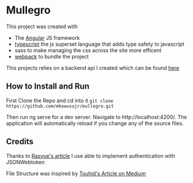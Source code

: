 # Mullegro

This project was created with
- The [Angular](https://angular.io/) JS framework
- [typescript](https://www.typescriptlang.org/) the js superset language that adds type safety to javascript
- sass to make managing the css across the site more efficent
- [webpack](https://webpack.js.org/) to bundle the project

This projects relies on a backend api I created which can be found [here](https://github.com/mkowusujr/mullegro-api)


## How to Install and Run
First Clone the Repo and cd into it 
`git clone https://github.com/mkowusujr/mullegro.git`

Then run ng serve for a dev server. Navigate to http://localhost:4200/. The application will automatically reload if you change any of the source files.


## Credits
Thanks to [Rasyue's article](https://rasyue.com/how-to-build-a-login-system-in-angular-express-js-mysql-with-jwt/) I use able to implement authentication with JSONWebtoken

File Structure was inspired by [Touhid's Article on Medium](https://medium.com/javascript-in-plain-english/how-to-structure-angular-apps-in-2021-a0bdd481ad0d)